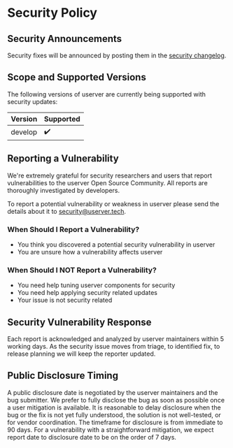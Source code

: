 # Security Policy

## Security Announcements

Security fixes will be announced by posting them in the
[security changelog](https://userver.tech/df/d3a/md_en_userver_security_changelog).


## Scope and Supported Versions

The following versions of userver are currently being supported with security
updates:

| Version | Supported |
|:-|:-|
| develop | ✔️ |


## Reporting a Vulnerability

We're extremely grateful for security researchers and users that report
vulnerabilities to the userver Open Source Community. All reports are
thoroughly investigated by developers.

To report a potential vulnerability or weakness in userver please send the
details about it to [security@userver.tech](mailto:security@userver.tech).


### When Should I Report a Vulnerability?

- You think you discovered a potential security vulnerability in userver
- You are unsure how a vulnerability affects userver


### When Should I NOT Report a Vulnerability?

- You need help tuning userver components for security
- You need help applying security related updates
- Your issue is not security related


## Security Vulnerability Response

Each report is acknowledged and analyzed by userver maintainers within 5
working days. As the security issue moves from triage, to identified fix, to
release planning we will keep the reporter updated.


## Public Disclosure Timing

A public disclosure date is negotiated by the userver maintainers and the bug
submitter. We prefer to fully disclose the bug as soon as possible once a user
mitigation is available. It is reasonable to delay disclosure when the bug or
the fix is not yet fully understood, the solution is not well-tested, or for
vendor coordination. The timeframe for disclosure is from immediate to 90 days.
For a vulnerability with a straightforward mitigation, we expect report date to
disclosure date to be on the order of 7 days.
